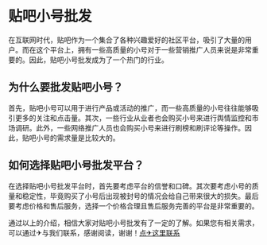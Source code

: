 # 贴吧小号批发

在互联网时代，贴吧作为一个集合了各种兴趣爱好的社区平台，吸引了大量的用户。而在这个平台上，拥有一些高质量的小号对于一些营销推广人员来说是非常重要的。因此，贴吧小号批发成为了一个热门的行业。

## 为什么要批发贴吧小号？

首先，贴吧小号可以用于进行产品或活动的推广，而一些高质量的小号往往能够吸引更多的关注和点击量。其次，一些行业从业者也会购买小号来进行舆情监控和市场调研。此外，一些网络推广人员也会购买小号来进行刷榜和刷评论等操作。因此，贴吧小号的需求量是比较大的。

## 如何选择贴吧小号批发平台？

在选择贴吧小号批发平台时，首先要考虑平台的信誉和口碑。其次要考虑小号的质量和稳定性，毕竟购买了小号后出现被封号的情况会给自己带来很大的损失。最后要考虑价格和售后服务，选择一个价格合理且售后服务完善的平台是非常重要的。

通过以上的介绍，相信大家对贴吧小号批发有了一定的了解。如果您有相关需求，可以通过✈与我们联系，感谢阅读，谢谢！[点✈这里联系](https://ww.k02.cc)